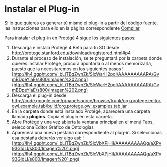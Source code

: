# Instalar el Plug-in #
Si lo que quieres es generar tú mismo el plug-in a partir del código fuente, las instrucciones para ello en  la página correspondiente [Compilar](Compilar.md)

Para instalar el plug-in en Protégé 4 sigue los siguientes pasos:
  1. Descarga e instala Protégé 4 Beta para tu SO desde http://protege.stanford.edu/download/registered.html#p4
  1. Durante el proceso de instalación, se te preguntará por la carpeta donde quieres instalar Protégé, procura apuntarla o al menos memorizarla, puesto que la necesitaremos en los siguientes pasos ![http://lh4.ggpht.com/_bLiTBqZwnZk/SlcWarH2poI/AAAAAAAAARA/GvmBDpeYiaE/s800/Imagen%202.png](http://lh4.ggpht.com/_bLiTBqZwnZk/SlcWarH2poI/AAAAAAAAARA/GvmBDpeYiaE/s800/Imagen%202.png)
  1. Descarga el plug-in desde http://code.google.com/p/naoe/source/browse/trunk/org.protege.editor.owl.example.tab/build/org.protege.owl.examples.tab.jar
  1. En la carpeta donde está instalado Protégé, aparecerá una carpeta llamada **plugins**. Copia el plugin en esta carpeta.
  1. Abre Protégé y una vez abierta la ventana principal en el menú Tabs, selecciona Editor Gráfico de Ontologías
  1. Aparecerá una nueva pestaña correspondiente al plug-in. Si seleccionas esa pestaña deberás ver algo así: ![http://lh4.ggpht.com/_bLiTBqZwnZk/SlcVbXPjHiI/AAAAAAAAAQg/aXPv93GIdLI/s800/Imagen%201.png](http://lh4.ggpht.com/_bLiTBqZwnZk/SlcVbXPjHiI/AAAAAAAAAQg/aXPv93GIdLI/s800/Imagen%201.png)